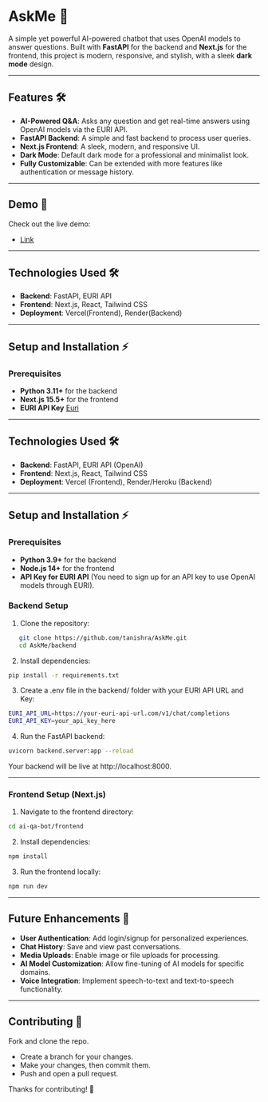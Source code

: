# AskMe 🤖

A simple yet powerful AI-powered chatbot that uses OpenAI models to answer questions. Built with **FastAPI** for the backend and **Next.js** for the frontend, this project is modern, responsive, and stylish, with a sleek **dark mode** design.

---

## Features 🛠️

- **AI-Powered Q&A**: Asks any question and get real-time answers using OpenAI models via the EURI API.
- **FastAPI Backend**: A simple and fast backend to process user queries.
- **Next.js Frontend**: A sleek, modern, and responsive UI.
- **Dark Mode**: Default dark mode for a professional and minimalist look.
- **Fully Customizable**: Can be extended with more features like authentication or message history.

---

## Demo 🎥

Check out the live demo:

- [Link](https://your-vercel-link.com)

---

## Technologies Used 🛠️

- **Backend**: FastAPI, EURI API
- **Frontend**: Next.js, React, Tailwind CSS
- **Deployment**: Vercel(Frontend), Render(Backend)

---

## Setup and Installation ⚡

### Prerequisites

- **Python 3.11+** for the backend
- **Next.js 15.5+** for the frontend
- **EURI API Key** [Euri](https://euron.one/euri)

---

## Technologies Used 🛠️

- **Backend**: FastAPI, EURI API (OpenAI)
- **Frontend**: Next.js, React, Tailwind CSS
- **Deployment**: Vercel (Frontend), Render/Heroku (Backend)

---

## Setup and Installation ⚡

### Prerequisites

- **Python 3.9+** for the backend
- **Node.js 14+** for the frontend
- **API Key for EURI API** (You need to sign up for an API key to use OpenAI models through EURI).

### Backend Setup

1. Clone the repository:

```bash
   git clone https://github.com/tanishra/AskMe.git
   cd AskMe/backend
   ```

2. Install dependencies:
```bash
pip install -r requirements.txt
```

3. Create a .env file in the backend/ folder with your EURI API URL and Key:
```bash
EURI_API_URL=https://your-euri-api-url.com/v1/chat/completions
EURI_API_KEY=your_api_key_here
```

4. Run the FastAPI backend:
```bash
uvicorn backend.server:app --reload
```

Your backend will be live at http://localhost:8000.

--- 

### Frontend Setup (Next.js)
1. Navigate to the frontend directory:
```bash
cd ai-qa-bot/frontend
```

2. Install dependencies:
```bash
npm install
```

3. Run the frontend locally:
```bash
npm run dev
```

---

## Future Enhancements 🚀

- **User Authentication**: Add login/signup for personalized experiences.
- **Chat History**: Save and view past conversations.
- **Media Uploads**: Enable image or file uploads for processing.
- **AI Model Customization**: Allow fine-tuning of AI models for specific domains.
- **Voice Integration**: Implement speech-to-text and text-to-speech functionality.

---

## Contributing 🤝
Fork and clone the repo.
- Create a branch for your changes.
- Make your changes, then commit them.
- Push and open a pull request.

Thanks for contributing! 🙌